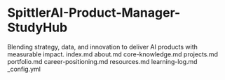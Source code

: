 # SpittlerAI-Product-Manager-StudyHub
Blending strategy, data, and innovation to deliver AI products with measurable impact.
index.md
about.md
core-knowledge.md
projects.md
portfolio.md
career-positioning.md
resources.md
learning-log.md
_config.yml
